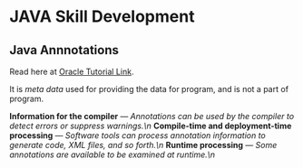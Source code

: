 # JAVA Skill Development

## Java Annnotations

Read here at [Oracle Tutorial Link](https://docs.oracle.com/javase/tutorial/java/annotations/).

It is *meta data* used for providing the data for program, and is not a part of program.

**Information for the compiler** — *Annotations can be used by the compiler to detect errors or suppress warnings.\n*
**Compile-time and deployment-time processing** — *Software tools can process annotation information to generate code, XML files, and so forth.\n*
**Runtime processing** — *Some annotations are available to be examined at runtime.\n*

